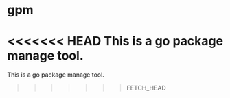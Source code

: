 gpm
===

<<<<<<< HEAD
This is a go package manage tool.
=======
This is a go package manage tool.

>>>>>>> FETCH_HEAD
